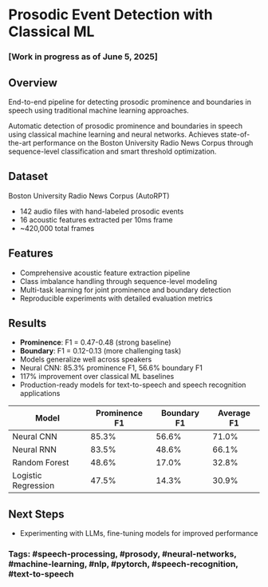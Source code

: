# Prosodic Event Detection with Classical ML 
### [Work in progress as of June 5, 2025]

## Overview
End-to-end pipeline for detecting prosodic prominence and boundaries in speech using traditional machine learning approaches.

Automatic detection of prosodic prominence and boundaries in speech using classical machine learning and neural networks. Achieves state-of-the-art performance on the Boston University Radio News Corpus through sequence-level classification and smart threshold optimization.

## Dataset
Boston University Radio News Corpus (AutoRPT)
- 142 audio files with hand-labeled prosodic events
- 16 acoustic features extracted per 10ms frame
- ~420,000 total frames

## Features
- Comprehensive acoustic feature extraction pipeline
- Class imbalance handling through sequence-level modeling
- Multi-task learning for joint prominence and boundary detection
- Reproducible experiments with detailed evaluation metrics

## Results
- **Prominence**: F1 = 0.47-0.48 (strong baseline)
- **Boundary**: F1 = 0.12-0.13 (more challenging task)
- Models generalize well across speakers
- Neural CNN: 85.3% prominence F1, 56.6% boundary F1
- 117% improvement over classical ML baselines
- Production-ready models for text-to-speech and speech recognition applications


| Model | Prominence F1 | Boundary F1 | Average F1 |
|-------|---------------|-------------|------------|
| Neural CNN | 85.3% | 56.6% | 71.0% |
| Neural RNN | 83.5% | 48.6% | 66.1% |
| Random Forest | 48.6% | 17.0% | 32.8% |
| Logistic Regression | 47.5% | 14.3% | 30.9% |


## Next Steps
- Experimenting with LLMs, fine-tuning models for improved performance

### Tags: #speech-processing, #prosody, #neural-networks, #machine-learning, #nlp, #pytorch, #speech-recognition, #text-to-speech

